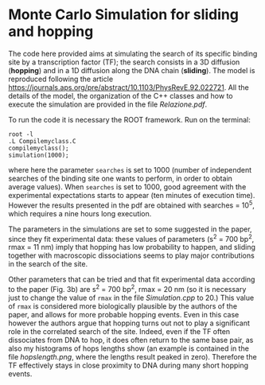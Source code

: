 # Monte Carlo Simulation for sliding and hopping

The code here provided aims at simulating the search of its specific binding site by a transcription factor (TF); the search consists in a 3D diffusion (**hopping**) and in a 1D diffusion along the DNA chain (**sliding**). The model is reproduced following the article https://journals.aps.org/pre/abstract/10.1103/PhysRevE.92.022721.
All the details of the model, the organization of the C++ classes and how to execute the simulation are provided in the file *Relazione.pdf*.

To run the code it is necessary the ROOT framework. Run on the terminal:
```
root -l 
.L Compilemyclass.C
compilemyclass();
simulation(1000);
```
where here the parameter ```searches``` is set to 1000 (number of independent searches of the binding site one wants to perform, in order to obtain average values). When ```searches``` is set to 1000, good agreement with the experimental expectations starts to appear (ten minutes of execution time). However the results presented in the pdf are obtained with searches = 10<sup>5</sup>, which requires a nine hours long execution.

The parameters in the simulations are set to some suggested in the paper, since they fit experimental data: these values of parameters (s<sup>2</sup> = 700 bp<sup>2</sup>, rmax = 11 nm) imply that hopping has low probability to happen, and sliding together with macroscopic dissociations seems to play major contributions in the search of the site. 

Other parameters that can be tried and that fit experimental data according to the paper (Fig. 3b) are s<sup>2</sup> = 700 bp<sup>2</sup>, rmax = 20 nm (so it is necessary just to change the value of ```rmax``` in the file *Simulation.cpp* to 20.)
This value of ```rmax``` is considered more biologically plausible by the authors of the paper, and allows for more probable hopping events. Even in this case however the authors argue that hopping turns out not to play a significant role in the correlated search of the site. Indeed, even if the TF often dissociates from DNA to hop, it does often return to the same base pair, as also my histograms of hops lengths show (an example is contained in the file *hopslength.png*, where the lengths result peaked in zero).  Therefore the TF effectively stays in close proximity to DNA during many short hopping events.
